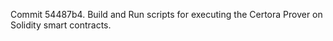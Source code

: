 Commit 54487b4.                    Build and Run scripts for executing the Certora Prover on Solidity smart contracts.